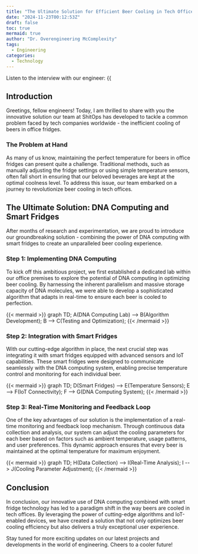 ```yaml
---
title: "The Ultimate Solution for Efficient Beer Cooling in Tech Offices"
date: "2024-11-23T00:12:53Z"
draft: false
toc: true
mermaid: true
author: "Dr. Overengineering McComplexity"
tags:
  - Engineering
categories:
  - Technology
---
```


Listen to the interview with our engineer: {{<audio src="https://s3.chaops.de/shitops/podcasts/the-ultimate-solution-for-efficient-beer-cooling-in-tech-offices.mp3" class="audio">}}

## Introduction

Greetings, fellow engineers! Today, I am thrilled to share with you the innovative solution our team at ShitOps has developed to tackle a common problem faced by tech companies worldwide - the inefficient cooling of beers in office fridges. 

### The Problem at Hand

As many of us know, maintaining the perfect temperature for beers in office fridges can present quite a challenge. Traditional methods, such as manually adjusting the fridge settings or using simple temperature sensors, often fall short in ensuring that our beloved beverages are kept at the optimal coolness level. To address this issue, our team embarked on a journey to revolutionize beer cooling in tech offices.

## The Ultimate Solution: DNA Computing and Smart Fridges

After months of research and experimentation, we are proud to introduce our groundbreaking solution - combining the power of DNA computing with smart fridges to create an unparalleled beer cooling experience. 

### Step 1: Implementing DNA Computing

To kick off this ambitious project, we first established a dedicated lab within our office premises to explore the potential of DNA computing in optimizing beer cooling. By harnessing the inherent parallelism and massive storage capacity of DNA molecules, we were able to develop a sophisticated algorithm that adapts in real-time to ensure each beer is cooled to perfection.

{{< mermaid >}}
graph TD;
  A(DNA Computing Lab) --> B(Algorithm Development);
  B --> C(Testing and Optimization);
{{< /mermaid >}}

### Step 2: Integration with Smart Fridges

With our cutting-edge algorithm in place, the next crucial step was integrating it with smart fridges equipped with advanced sensors and IoT capabilities. These smart fridges were designed to communicate seamlessly with the DNA computing system, enabling precise temperature control and monitoring for each individual beer.

{{< mermaid >}}
graph TD;
  D(Smart Fridges) --> E(Temperature Sensors);
  E --> F(IoT Connectivity);
  F --> G(DNA Computing System);
{{< /mermaid >}}

### Step 3: Real-Time Monitoring and Feedback Loop

One of the key advantages of our solution is the implementation of a real-time monitoring and feedback loop mechanism. Through continuous data collection and analysis, our system can adjust the cooling parameters for each beer based on factors such as ambient temperature, usage patterns, and user preferences. This dynamic approach ensures that every beer is maintained at the optimal temperature for maximum enjoyment.

{{< mermaid >}}
graph TD;
  H(Data Collection) --> I(Real-Time Analysis);
  I --> J(Cooling Parameter Adjustment);
{{< /mermaid >}}

## Conclusion

In conclusion, our innovative use of DNA computing combined with smart fridge technology has led to a paradigm shift in the way beers are cooled in tech offices. By leveraging the power of cutting-edge algorithms and IoT-enabled devices, we have created a solution that not only optimizes beer cooling efficiency but also delivers a truly exceptional user experience.

Stay tuned for more exciting updates on our latest projects and developments in the world of engineering. Cheers to a cooler future!